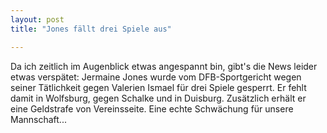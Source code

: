 ```yaml
---
layout: post
title: "Jones fällt drei Spiele aus"

---
```


Da ich zeitlich im Augenblick etwas angespannt bin, gibt's die News leider etwas verspätet: Jermaine Jones wurde vom DFB-Sportgericht wegen seiner Tätlichkeit gegen Valerien Ismael für drei Spiele gesperrt. Er fehlt damit in Wolfsburg, gegen Schalke und in Duisburg. Zusätzlich erhält er eine Geldstrafe von Vereinsseite. Eine echte Schwächung für unsere Mannschaft...


